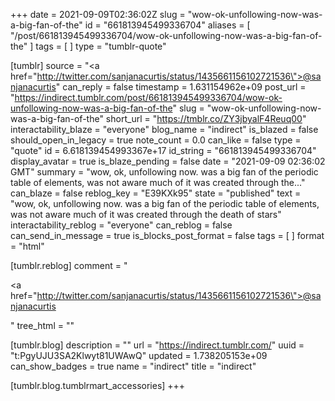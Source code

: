 +++
date = 2021-09-09T02:36:02Z
slug = "wow-ok-unfollowing-now-was-a-big-fan-of-the"
id = "661813945499336704"
aliases = [ "/post/661813945499336704/wow-ok-unfollowing-now-was-a-big-fan-of-the" ]
tags = [ ]
type = "tumblr-quote"

[tumblr]
source = "<a href=\"http://twitter.com/sanjanacurtis/status/1435661156102721536\">@sanjanacurtis</a>"
can_reply = false
timestamp = 1.631154962e+09
post_url = "https://indirect.tumblr.com/post/661813945499336704/wow-ok-unfollowing-now-was-a-big-fan-of-the"
slug = "wow-ok-unfollowing-now-was-a-big-fan-of-the"
short_url = "https://tmblr.co/ZY3jbyalF4Reuq00"
interactability_blaze = "everyone"
blog_name = "indirect"
is_blazed = false
should_open_in_legacy = true
note_count = 0.0
can_like = false
type = "quote"
id = 6.618139454993367e+17
id_string = "661813945499336704"
display_avatar = true
is_blaze_pending = false
date = "2021-09-09 02:36:02 GMT"
summary = "wow, ok, unfollowing now. was a big fan of the periodic table of elements, was not aware much of it was created through the..."
can_blaze = false
reblog_key = "E39KXk95"
state = "published"
text = "wow, ok, unfollowing now. was a big fan of the periodic table of elements, was not aware much of it was created through the death of stars"
interactability_reblog = "everyone"
can_reblog = false
can_send_in_message = true
is_blocks_post_format = false
tags = [ ]
format = "html"

[tumblr.reblog]
comment = "<p><a href=\"http://twitter.com/sanjanacurtis/status/1435661156102721536\">@sanjanacurtis</a></p>"
tree_html = ""

[tumblr.blog]
description = ""
url = "https://indirect.tumblr.com/"
uuid = "t:PgyUJU3SA2Klwyt81UWAwQ"
updated = 1.738205153e+09
can_show_badges = true
name = "indirect"
title = "indirect"

[tumblr.blog.tumblrmart_accessories]
+++
